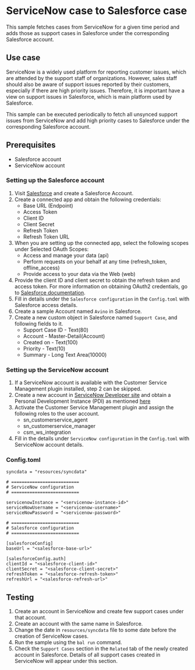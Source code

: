 # ServiceNow case to Salesforce case

This sample fetches cases from ServiceNow for a given time period and adds those as support cases in Salesforce under the corresponding Salesforce account.

## Use case

ServiceNow is a widely used platform for reporting customer issues, which are attended by the support staff of organizations. However, sales staff should also be aware of support issues reported by their customers, especially if there are high priority issues. Therefore, it is important have a view on support issues in Salesforce, which is main platform used by Salesforce.

This sample can be executed periodically to fetch all unsynced support issues from ServiceNow and add high priority cases to Salesforce under the corresponding Salesforce account.

## Prerequisites
* Salesforce account
* ServiceNow account

### Setting up the Salesforce account
1. Visit [Salesforce](https://www.salesforce.com/) and create a Salesforce Account.
2. Create a connected app and obtain the following credentials:
    *   Base URL (Endpoint)
    *   Access Token
    *   Client ID
    *   Client Secret
    *   Refresh Token
    *   Refresh Token URL
3. When you are setting up the connected app, select the following scopes under Selected OAuth Scopes:
    *   Access and manage your data (api)
    *   Perform requests on your behalf at any time (refresh_token, offline_access)
    *   Provide access to your data via the Web (web)
4. Provide the client ID and client secret to obtain the refresh token and access token. For more information on obtaining OAuth2 credentials, go to [Salesforce documentation](https://help.salesforce.com/articleView?id=remoteaccess_authenticate_overview.htm).
5. Fill in details under the `Salesforce configuration` in the `Config.toml` with Salesforce access details.
6. Create a sample Account named `Avino` in Salesforce.
7. Create a new custom object in Salesforce named `Support Case`, and following fields to it.
    *   Support Case ID - Text(80)
    *   Account - Master-Detail(Account)
    *   Created on - Text(100)
    *   Priority - Text(10)
    *   Summary - Long Text Area(10000)

### Setting up the ServiceNow account
1. If a ServiceNow account is available with the Customer Service Management plugin installed, step 2 can be skipped.
2. Create a new account in [ServiceNow Developer site](https://developer.servicenow.com) and obtain a Personal Development Instance (PDI) as mentioned [here](https://developer.servicenow.com/dev.do#!/learn/learning-plans/tokyo/new_to_servicenow/app_store_learnv2_buildmyfirstapp_tokyo_personal_developer_instances)
3. Activate the Customer Service Management plugin and assign the following roles to the user account.
    *   sn_customerservice_agent
    *   sn_customerservice_manager
    *   csm_ws_integration
4. Fill in the details under `ServiceNow configuration` in the `Config.toml` with ServiceNow account details.

### Config.toml
```
syncdata = "resources/syncdata"

# ==========================
# ServiceNow configuration
# ==========================

servicenowInstance = "<servicenow-instance-id>"
serviceNowUsername = "<servicenow-username>"
serviceNowPassword = "<servicenow-password>"

# ==========================
# Salesforce configuration
# ==========================

[salesforceConfig]
baseUrl = "<salesforce-base-url>"

[salesforceConfig.auth]
clientId = "<salesforce-client-id>"
clientSecret = "<salesforce-client-secret>"
refreshToken = "<salesforce-refresh-token>"
refreshUrl = "<salesforce-refresh-url>"
```

## Testing

1. Create an account in ServiceNow and create few support cases under that account.
2. Create an account with the same name in Salesforce.
3. Change the date in `resources/syncdata` file to some date before the creation of ServiceNow cases.
4. Run the sample using the `bal run` command.
5. Check the `Support Cases` section in the `Related` tab of the newly created account in Salesforce. Details of all support cases created in ServiceNow will appear under this section. 

